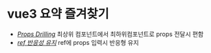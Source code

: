 # vue3 요약 즐겨찾기


* [*Props Drilling*](./props-drilling.md) 최상위 컴포넌트에서 최하위컴포넌트로 props 전달시 편함
* [*ref 반응성 유지*](./props-reactive.md) ref에 props 입력시 반응형 유지
